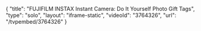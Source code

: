 {
    "title": "FUJIFILM INSTAX Instant Camera: Do It Yourself Photo Gift Tags",
    "type": "solo",
    "layout": "iframe-static",
    "videoId": "3764326",
    "url": "\/tvpembed\/3764326"
}